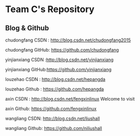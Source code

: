 # Team C's Repository

## Blog & Github

chudongfang CSDN  : http://blog.csdn.net/chudongfang2015

chudongfang GitHub: https://github.com/chudongfang

yinjianxiang CSDN :http://blog.csdn.net/yinjianxiang

yinjianxiang GitHub:https://github.com/yinjianxiang

louzehao CSDN : http://blog.csdn.net/hepangda

louzehao Github : https://github.com/hepangda

axin   CSDN :  http://blog.csdn.net/fengxinlinux     Welcome to visit

axin   Github: https://github.com/fengxinlinux

wangliang   CSDN:   http://blog.csdn.net/liushall

wangliang   Github: https://github.com/niliushall
